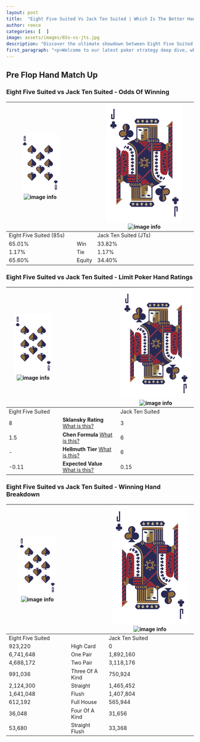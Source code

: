 ```yaml
---
layout: post
title:  "Eight Five Suited Vs Jack Ten Suited | Which Is The Better Hand In Poker? A Complete Guide"
author: reece
categories: [  ]
image: assets/images/85s-vs-jts.jpg
description: "Discover the ultimate showdown between Eight Five Suited and Jack Ten Suited in poker! Uncover the odds, strategies, and scenarios where one hand triumphs over the other. Get ready to up your poker game with this thrilling analysis."
first_paragraph: "<p>Welcome to our latest poker strategy deep dive, where we're pitting two distinct hands against each other in a high-stakes showdown: Eight Five Suited vs Jack Ten Suited.</p><p>In the dynamic world of poker, every decision counts, and knowing which hand holds the upper hand is key to your success at the table.</p><p>In this article, we'll dissect these two hands, explore the scenarios where one dominates the other, and equip you with the knowledge to make strategic choices that can tip the odds in your favor.</p><p>Get ready to unravel the intriguing dynamics of these poker hands and elevate your game to new heights.</p>"
---
```




[comment]: # (sp0)

## Pre Flop Hand Match Up

<div class="table hand-ratings" markdown="1"> 



### Eight Five Suited vs Jack Ten Suited - Odds Of Winning


    
| ![image info](assets/images/hand1/8.png) ![image info](assets/images/hand1/5s.png) |  | ![image info](assets/images/hand2/J.png) ![image info](assets/images/hand2/Ts.png) |
| -------- | -------- | -------- |
| Eight Five Suited (85s) |  | Jack Ten Suited (JTs) |
| 65.01% | Win | 33.82% |
| 1.17% | Tie | 1.17% |
| 65.60% | Equity | 34.40% |




[comment]: # (sp1)



### Eight Five Suited vs Jack Ten Suited - Limit Poker Hand Ratings


    
| ![image info](assets/images/hand1/8.png) ![image info](assets/images/hand1/5s.png) |  | ![image info](assets/images/hand2/J.png) ![image info](assets/images/hand2/Ts.png) |
| -------- | -------- | -------- |
| Eight Five Suited |  | Jack Ten Suited |
| 8 | **Sklansky Rating** [What is this?](/sklansky-rating-explained) | 3 |
| 1.5 | **Chen Formula** [What is this?](/chen-formula-explained) | 6 |
| - | **Hellmuth Tier** [What is this?](/Hellmuth-tier-explained) | 6 |
| -0.11 | **Expected Value** [What is this?](/expected-value-explained) | 0.15 |




[comment]: # (sp2)



### Eight Five Suited vs Jack Ten Suited - Winning Hand Breakdown


    
| ![image info](assets/images/hand1/8.png) ![image info](assets/images/hand1/5s.png) |  | ![image info](assets/images/hand2/J.png) ![image info](assets/images/hand2/Ts.png) |
| -------- | -------- | -------- |
| Eight Five Suited |  | Jack Ten Suited |
| 923,220 | High Card | 0 |
| 6,741,648 | One Pair | 1,892,160 |
| 4,688,172 | Two Pair | 3,118,176 |
| 991,036 | Three Of A Kind | 750,924 |
| 2,124,300 | Straight | 1,465,452 |
| 1,641,048 | Flush | 1,407,804 |
| 612,192 | Full House | 565,944 |
| 36,048 | Four Of A Kind | 31,656 |
| 53,680 | Straight Flush | 33,368 |




[comment]: # (sp3)



</div>

[comment]: # (sp4)



[comment]: # (sp5)

